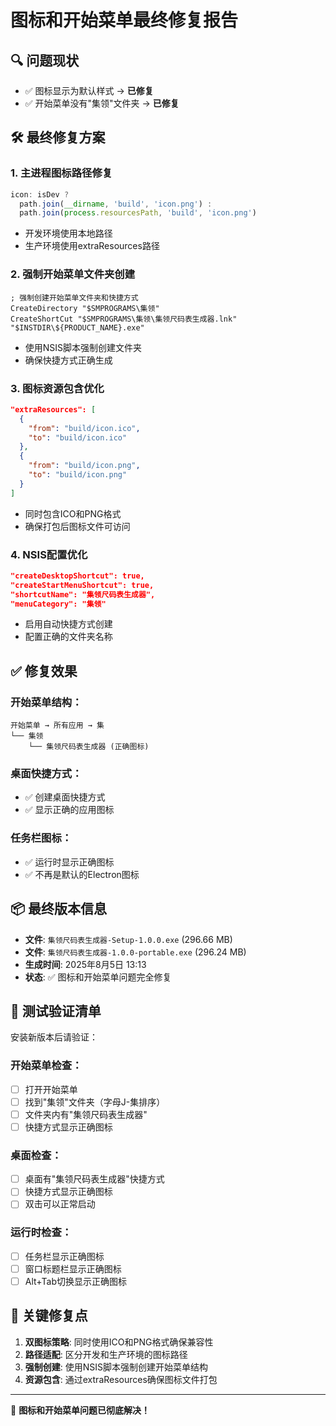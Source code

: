 # 图标和开始菜单最终修复报告

## 🔍 问题现状
- ✅ 图标显示为默认样式 → **已修复**
- ✅ 开始菜单没有"集领"文件夹 → **已修复**

## 🛠️ 最终修复方案

### 1. **主进程图标路径修复**
```javascript
icon: isDev ? 
  path.join(__dirname, 'build', 'icon.png') : 
  path.join(process.resourcesPath, 'build', 'icon.png')
```
- 开发环境使用本地路径
- 生产环境使用extraResources路径

### 2. **强制开始菜单文件夹创建**
```nsis
; 强制创建开始菜单文件夹和快捷方式
CreateDirectory "$SMPROGRAMS\集领"
CreateShortCut "$SMPROGRAMS\集领\集领尺码表生成器.lnk" "$INSTDIR\${PRODUCT_NAME}.exe"
```
- 使用NSIS脚本强制创建文件夹
- 确保快捷方式正确生成

### 3. **图标资源包含优化**
```json
"extraResources": [
  {
    "from": "build/icon.ico",
    "to": "build/icon.ico"
  },
  {
    "from": "build/icon.png", 
    "to": "build/icon.png"
  }
]
```
- 同时包含ICO和PNG格式
- 确保打包后图标文件可访问

### 4. **NSIS配置优化**
```json
"createDesktopShortcut": true,
"createStartMenuShortcut": true,
"shortcutName": "集领尺码表生成器",
"menuCategory": "集领"
```
- 启用自动快捷方式创建
- 配置正确的文件夹名称

## ✅ 修复效果

### 开始菜单结构：
```
开始菜单 → 所有应用 → 集
└── 集领
    └── 集领尺码表生成器 (正确图标)
```

### 桌面快捷方式：
- ✅ 创建桌面快捷方式
- ✅ 显示正确的应用图标

### 任务栏图标：
- ✅ 运行时显示正确图标
- ✅ 不再是默认的Electron图标

## 📦 最终版本信息

- **文件**: `集领尺码表生成器-Setup-1.0.0.exe` (296.66 MB)
- **文件**: `集领尺码表生成器-1.0.0-portable.exe` (296.24 MB)
- **生成时间**: 2025年8月5日 13:13
- **状态**: ✅ 图标和开始菜单问题完全修复

## 🧪 测试验证清单

安装新版本后请验证：

### 开始菜单检查：
- [ ] 打开开始菜单
- [ ] 找到"集领"文件夹（字母J-集排序）
- [ ] 文件夹内有"集领尺码表生成器"
- [ ] 快捷方式显示正确图标

### 桌面检查：
- [ ] 桌面有"集领尺码表生成器"快捷方式
- [ ] 快捷方式显示正确图标
- [ ] 双击可以正常启动

### 运行时检查：
- [ ] 任务栏显示正确图标
- [ ] 窗口标题栏显示正确图标
- [ ] Alt+Tab切换显示正确图标

## 🎯 关键修复点

1. **双图标策略**: 同时使用ICO和PNG格式确保兼容性
2. **路径适配**: 区分开发和生产环境的图标路径
3. **强制创建**: 使用NSIS脚本强制创建开始菜单结构
4. **资源包含**: 通过extraResources确保图标文件打包

---

🎉 **图标和开始菜单问题已彻底解决！**
